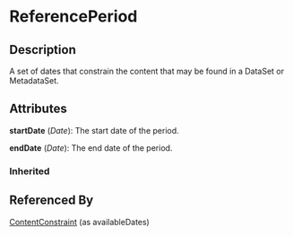 
# ReferencePeriod





## Description

A set of dates that constrain the content that may be found in a DataSet or MetadataSet.


## Attributes

**startDate** (*Date*): The start date of the period.

**endDate** (*Date*): The end date of the period.

### Inherited





## Referenced By

[ContentConstraint](ContentConstraint.md) (as availableDates)


